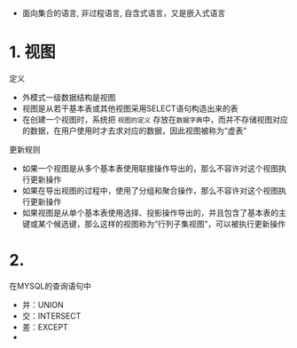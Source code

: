 - 面向集合的语言, 非过程语言, 自含式语言，又是嵌入式语言

# 1. 视图

定义

- 外模式一级数据结构是视图
- 视图是从若干基本表或其他视图采用SELECT语句构造出来的表
- 在创建一个视图时，系统把 `视图的定义` 存放在`数据字典`中，而并不存储视图对应的数据，在用户使用时才去求对应的数据，因此视图被称为“虚表”

更新规则

- 如果一个视图是从多个基本表使用联接操作导出的，那么不容许对这个视图执行更新操作
- 如果在导出视图的过程中，使用了分组和聚合操作，那么不容许对这个视图执行更新操作
- 如果视图是从单个基本表使用选择、投影操作导出的，并且包含了基本表的主键或某个候选键，那么这样的视图称为“行列子集视图”，可以被执行更新操作

# 2.

在MYSQL的查询语句中

- 并：UNION
- 交：INTERSECT
- 差：EXCEPT
- 
